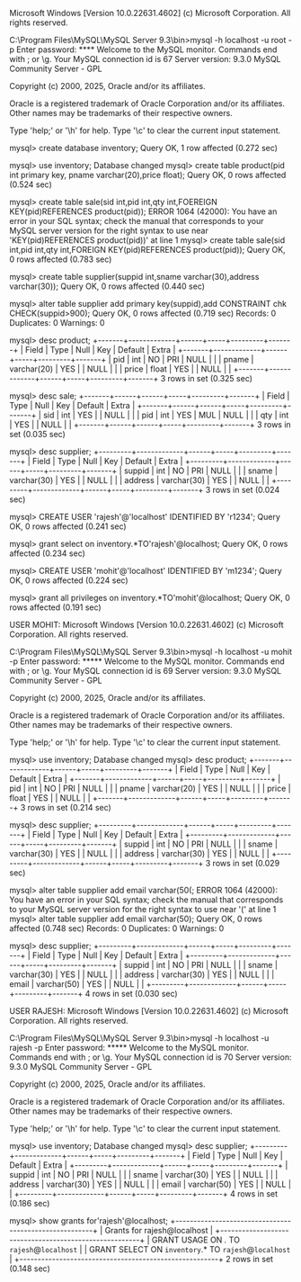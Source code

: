 Microsoft Windows [Version 10.0.22631.4602]
(c) Microsoft Corporation. All rights reserved.

C:\Program Files\MySQL\MySQL Server 9.3\bin>mysql -h localhost -u root -p
Enter password: ****
Welcome to the MySQL monitor.  Commands end with ; or \g.
Your MySQL connection id is 67
Server version: 9.3.0 MySQL Community Server - GPL

Copyright (c) 2000, 2025, Oracle and/or its affiliates.

Oracle is a registered trademark of Oracle Corporation and/or its
affiliates. Other names may be trademarks of their respective
owners.

Type 'help;' or '\h' for help. Type '\c' to clear the current input statement.

mysql> create database inventory;
Query OK, 1 row affected (0.272 sec)

mysql> use inventory;
Database changed
mysql> create table product(pid int primary key, pname varchar(20),price float);
Query OK, 0 rows affected (0.524 sec)

mysql> create table sale(sid int,pid int,qty int,FOEREIGN KEY(pid)REFERENCES product(pid));
ERROR 1064 (42000): You have an error in your SQL syntax; check the manual that corresponds to your MySQL server version for the right syntax to use near 'KEY(pid)REFERENCES product(pid))' at line 1
mysql> create table sale(sid int,pid int,qty int,FOREIGN KEY(pid)REFERENCES product(pid));
Query OK, 0 rows affected (0.783 sec)

mysql> create table supplier(suppid int,sname varchar(30),address varchar(30));
Query OK, 0 rows affected (0.440 sec)

mysql> alter table supplier add primary key(suppid),add CONSTRAINT chk CHECK(suppid>900);
Query OK, 0 rows affected (0.719 sec)
Records: 0  Duplicates: 0  Warnings: 0

mysql> desc product;
+-------+-------------+------+-----+---------+-------+
| Field | Type        | Null | Key | Default | Extra |
+-------+-------------+------+-----+---------+-------+
| pid   | int         | NO   | PRI | NULL    |       |
| pname | varchar(20) | YES  |     | NULL    |       |
| price | float       | YES  |     | NULL    |       |
+-------+-------------+------+-----+---------+-------+
3 rows in set (0.325 sec)

mysql> desc sale;
+-------+------+------+-----+---------+-------+
| Field | Type | Null | Key | Default | Extra |
+-------+------+------+-----+---------+-------+
| sid   | int  | YES  |     | NULL    |       |
| pid   | int  | YES  | MUL | NULL    |       |
| qty   | int  | YES  |     | NULL    |       |
+-------+------+------+-----+---------+-------+
3 rows in set (0.035 sec)

mysql> desc supplier;
+---------+-------------+------+-----+---------+-------+
| Field   | Type        | Null | Key | Default | Extra |
+---------+-------------+------+-----+---------+-------+
| suppid  | int         | NO   | PRI | NULL    |       |
| sname   | varchar(30) | YES  |     | NULL    |       |
| address | varchar(30) | YES  |     | NULL    |       |
+---------+-------------+------+-----+---------+-------+
3 rows in set (0.024 sec)

mysql> CREATE USER 'rajesh'@'localhost' IDENTIFIED BY 'r1234';
Query OK, 0 rows affected (0.241 sec)

mysql> grant select on inventory.*TO'rajesh'@localhost;
Query OK, 0 rows affected (0.234 sec)

mysql> CREATE USER 'mohit'@'localhost' IDENTIFIED BY 'm1234';
Query OK, 0 rows affected (0.224 sec)

mysql> grant all privileges on inventory.*TO'mohit'@localhost;
Query OK, 0 rows affected (0.191 sec)

USER MOHIT:
Microsoft Windows [Version 10.0.22631.4602]
(c) Microsoft Corporation. All rights reserved.

C:\Program Files\MySQL\MySQL Server 9.3\bin>mysql -h localhost -u mohit -p
Enter password: *****
Welcome to the MySQL monitor.  Commands end with ; or \g.
Your MySQL connection id is 69
Server version: 9.3.0 MySQL Community Server - GPL

Copyright (c) 2000, 2025, Oracle and/or its affiliates.

Oracle is a registered trademark of Oracle Corporation and/or its
affiliates. Other names may be trademarks of their respective
owners.

Type 'help;' or '\h' for help. Type '\c' to clear the current input statement.

mysql> use inventory;
Database changed
mysql> desc product;
+-------+-------------+------+-----+---------+-------+
| Field | Type        | Null | Key | Default | Extra |
+-------+-------------+------+-----+---------+-------+
| pid   | int         | NO   | PRI | NULL    |       |
| pname | varchar(20) | YES  |     | NULL    |       |
| price | float       | YES  |     | NULL    |       |
+-------+-------------+------+-----+---------+-------+
3 rows in set (0.214 sec)

mysql> desc supplier;
+---------+-------------+------+-----+---------+-------+
| Field   | Type        | Null | Key | Default | Extra |
+---------+-------------+------+-----+---------+-------+
| suppid  | int         | NO   | PRI | NULL    |       |
| sname   | varchar(30) | YES  |     | NULL    |       |
| address | varchar(30) | YES  |     | NULL    |       |
+---------+-------------+------+-----+---------+-------+
3 rows in set (0.029 sec)

mysql> alter table supplier add email varchar(50(;
ERROR 1064 (42000): You have an error in your SQL syntax; check the manual that corresponds to your MySQL server version for the right syntax to use near '(' at line 1
mysql> alter table supplier add email varchar(50);
Query OK, 0 rows affected (0.748 sec)
Records: 0  Duplicates: 0  Warnings: 0

mysql> desc supplier;
+---------+-------------+------+-----+---------+-------+
| Field   | Type        | Null | Key | Default | Extra |
+---------+-------------+------+-----+---------+-------+
| suppid  | int         | NO   | PRI | NULL    |       |
| sname   | varchar(30) | YES  |     | NULL    |       |
| address | varchar(30) | YES  |     | NULL    |       |
| email   | varchar(50) | YES  |     | NULL    |       |
+---------+-------------+------+-----+---------+-------+
4 rows in set (0.030 sec)



USER RAJESH:
Microsoft Windows [Version 10.0.22631.4602]
(c) Microsoft Corporation. All rights reserved.

C:\Program Files\MySQL\MySQL Server 9.3\bin>mysql -h localhost -u rajesh -p
Enter password: *****
Welcome to the MySQL monitor.  Commands end with ; or \g.
Your MySQL connection id is 70
Server version: 9.3.0 MySQL Community Server - GPL

Copyright (c) 2000, 2025, Oracle and/or its affiliates.

Oracle is a registered trademark of Oracle Corporation and/or its
affiliates. Other names may be trademarks of their respective
owners.

Type 'help;' or '\h' for help. Type '\c' to clear the current input statement.

mysql> use inventory;
Database changed
mysql> desc supplier;
+---------+-------------+------+-----+---------+-------+
| Field   | Type        | Null | Key | Default | Extra |
+---------+-------------+------+-----+---------+-------+
| suppid  | int         | NO   | PRI | NULL    |       |
| sname   | varchar(30) | YES  |     | NULL    |       |
| address | varchar(30) | YES  |     | NULL    |       |
| email   | varchar(50) | YES  |     | NULL    |       |
+---------+-------------+------+-----+---------+-------+
4 rows in set (0.186 sec)

mysql> show grants for'rajesh'@localhost;
+-------------------------------------------------------+
| Grants for rajesh@localhost                           |
+-------------------------------------------------------+
| GRANT USAGE ON *.* TO `rajesh`@`localhost`            |
| GRANT SELECT ON `inventory`.* TO `rajesh`@`localhost` |
+-------------------------------------------------------+
2 rows in set (0.148 sec)

